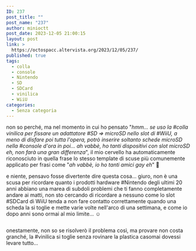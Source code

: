 ```yaml
---
ID: 237
post_title: ""
post_name: "237"
author: minioctt
post_date: 2023-12-05 21:00:15
layout: post
link: >
  https://octospacc.altervista.org/2023/12/05/237/
published: true
tags:
  - colla
  - console
  - Nintendo
  - SD
  - SDCard
  - vinilica
  - WiiU
categories:
  - Senza categoria
---
```

<!-- wp:paragraph -->
<p>non so perché, ma nel momento in cui ho pensato "<em>hmm... se uso la #colla vinilica per fissare un adattatore #SD => microSD nello slot di #WiiU, a meno di disfare poi tutta l'opera, potrò inserire soltanto schede microSD nella #console d'ora in poi... ah vabbè, ho tanti dispositivi con slot microSD eh, non farà una gran differenza</em>", il mio cervello ha automaticamente riconosciuto in quella frase lo stesso template di scuse più comunemente applicato per frasi come "<em>ah vabbè, io ho tanti amici gay eh</em>" 🧠️</p>
<!-- /wp:paragraph -->

<!-- wp:paragraph -->
<p>e niente, pensavo fosse divertente dire questa cosa... giuro, non è una scusa per ricordare quanto i prodotti hardware #Nintendo degli ultimi 20 anni abbiano una marea di subdoli problemi che ti fanno completamente andare ai matti, non sto cercando di ricordare a nessuno come lo slot #SDCard di WiiU tenda a non fare contatto correttamente quando una scheda la si toglie e mette varie volte nell'arco di una settimana, e come io dopo anni sono ormai al mio limite... ☺️</p>
<!-- /wp:paragraph -->

<!-- wp:paragraph -->
<p></p>
<!-- /wp:paragraph -->

<!-- wp:image {"id":238,"sizeSlug":"large","linkDestination":"none"} -->
<figure class="wp-block-image size-large"><img src="https://octospacc.altervista.org/wp-content/uploads/2023/12/wp-17018063168965127029347674652573-847x1440.jpg" alt="" class="wp-image-238"/></figure>
<!-- /wp:image -->

<!-- wp:paragraph -->
<p></p>
<!-- /wp:paragraph -->

<!-- wp:paragraph -->
<p>onestamente, non so se risolverò il problema così, ma provare non costa granché, la #vinilica si toglie senza rovinare la plastica casomai dovessi levare tutto...</p>
<!-- /wp:paragraph -->